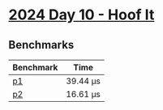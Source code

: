 # [2024 Day 10 - Hoof It](https://adventofcode.com/2024/day/10)

## Benchmarks

<!-- BEGIN benches -->
| Benchmark              | Time      |
| ---------------------- | --------- |
| [p1](./src/lib.rs#L10) | 39.44 µs |
| [p2](./src/lib.rs#L45) | 16.61 µs |
<!-- END benches -->
<!-- BEGIN other_benches -->

<!-- END other_benches -->